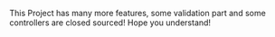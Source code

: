This Project has many more features, some validation part and some controllers are closed sourced! Hope you understand!
